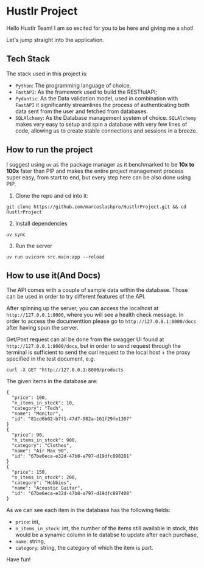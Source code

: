 # Hustlr Project

Hello Hustlr Team! I am so excited for you to be here and giving me a shot!

Let's jump straight into the application.

## Tech Stack
The stack used in this project is:
- `Python`: The programming language of choice,
- `FastAPI`: As the framework used to build the RESTfulAPI;
- `Pydantic`: As the Data validation model, used in combination with `FastAPI` it significantly streamlines the process of authenticating both data sent from the user and fetched from databases.
- `SQLAlchemy`: As the Database management system of choice. `SQLAlchemy` makes very easy to setup and spin a database with very few lines of code, allowing us to create stable connections and sessions in a breeze.

## How to run the project
I suggest using `uv` as the package manager as it benchmarked to be **10x to 100x** fater than PIP and makes the entire project management process super easy, from start to end, but every step here can be also done using PIP.
1. Clone the repo and cd into it:
```
git clone https://github.com/marcoslashpro/HustlrProject.git && cd HustlrProject
```
2. Install dependencies
```
uv sync
```
3. Run the server
```
uv run uvicorn src.main:app --reload
```

## How to use it(And Docs)
The API comes with a couple of sample data within the database. Those can be used in order to try different features of the API.

After spinning up the server, you can access the localhost at `http://127.0.0.1:8000`, where you will see a health check message.
In order to access the documenttion please go to `http://127.0.0.1:8000/docs` after having spun the server.

Get/Post request can all be done from the swagger UI found at `http://127.0.0.1:8000/docs`, but in order to send request through the terminal is sufficient to send the curl request to the local host + the proxy specified in the test document, e.g.
```
curl -X GET "http://127.0.0.1:8000/products
```

The given items in the database are:
```
{
  "price": 100,
  "n_items_in_stock": 10,
  "category": "Tech",
  "name": "Monitor",
  "id": "81cd6b02-b7f1-47d7-982a-161f29fe1307"
}
{
  "price": 90,
  "n_items_in_stock": 900,
  "category": "Clothes",
  "name": "Air Max 90",
  "id": "67be6eca-e32d-47b8-a797-d19dfc898281"
}
{
  "price": 150,
  "n_items_in_stock": 200,
  "category": "Hobbies",
  "name": "Acoustic Guitar",
  "id": "67be6eca-e32d-47b8-a797-d19dfc897408"
}
```

As we can see each item in the database has the following fields:
- `price`: int,
- `n_items_in_stock`: int, the number of the items still available in stock, this would be a synamic column in te databse to update after each purchase,
- `name`: string,
- `category`: string, the category of which the item is part.

Have fun!
